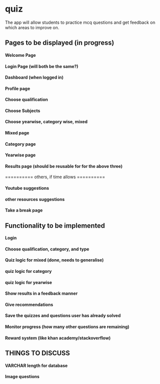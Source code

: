 # quiz
The app will allow students to practice mcq questions and get feedback on which areas to improve on. 


## Pages to be displayed (in progress) ##
#### Welcome Page
#### Login Page (will both be the same?)
#### Dashboard (when logged in)
#### Profile page
#### Choose qualification
#### Choose Subjects
#### Choose yearwise, category wise, mixed
#### Mixed page
#### Category page
#### Yearwise page
#### Results page (should be reusable for for the above three)
========== others, if time allows ==========
#### Youtube suggestions
#### other resources suggestions
#### Take a break page

## Functionality to be implemented ##
#### Login
#### Choose qualification, category, and type
#### Quiz logic for mixed (done, needs to generalise)
#### quiz logic for category 
#### quiz logic for yearwise
#### Show results in a feedback manner
#### Give recommendations
#### Save the quizzes and questions user has already solved
#### Monitor progress (how many other questions are remaining)
#### Reward system (like khan academy/stackoverflow)



## THINGS TO DISCUSS
#### VARCHAR length for database
#### Image questions
